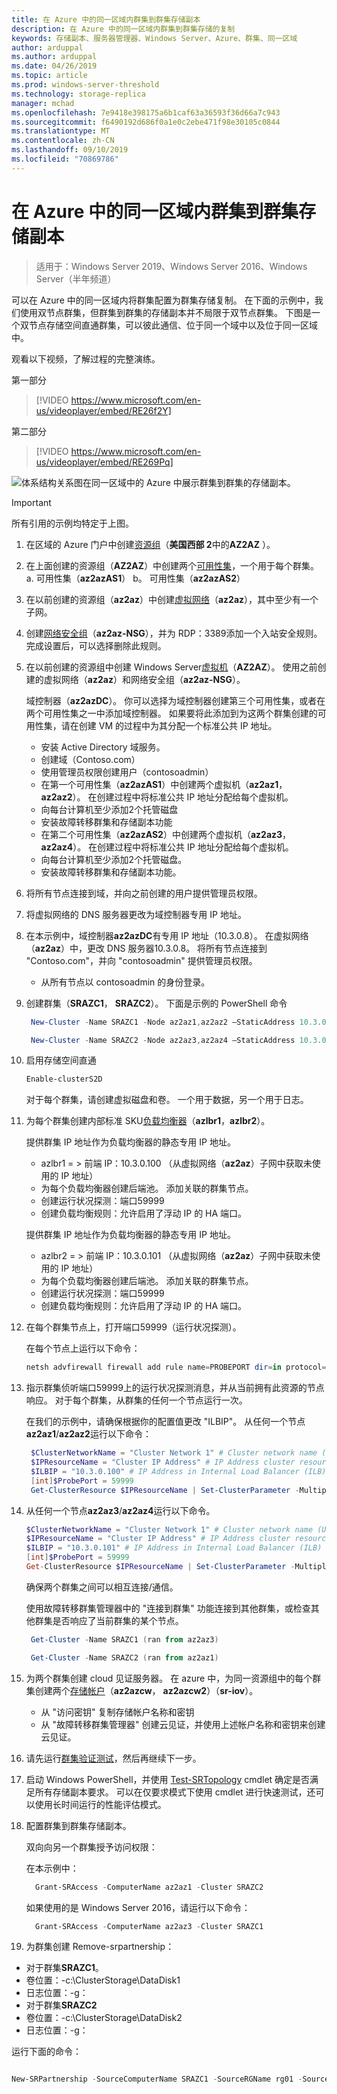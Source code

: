 ```yaml
---
title: 在 Azure 中的同一区域内群集到群集存储副本
description: 在 Azure 中的同一区域内群集到群集存储的复制
keywords: 存储副本、服务器管理器、Windows Server、Azure、群集、同一区域
author: arduppal
ms.author: arduppal
ms.date: 04/26/2019
ms.topic: article
ms.prod: windows-server-threshold
ms.technology: storage-replica
manager: mchad
ms.openlocfilehash: 7e9418e398175a6b1caf63a36593f36d66a7c943
ms.sourcegitcommit: f6490192d686f0a1e0c2ebe471f98e30105c0844
ms.translationtype: MT
ms.contentlocale: zh-CN
ms.lasthandoff: 09/10/2019
ms.locfileid: "70869786"
---
```

# <a name="cluster-to-cluster-storage-replica-within-the-same-region-in-azure"></a>在 Azure 中的同一区域内群集到群集存储副本

> 适用于：Windows Server 2019、Windows Server 2016、Windows Server（半年频道）

可以在 Azure 中的同一区域内将群集配置为群集存储复制。 在下面的示例中，我们使用双节点群集，但群集到群集的存储副本并不局限于双节点群集。 下图是一个双节点存储空间直通群集，可以彼此通信、位于同一个域中以及位于同一区域中。

观看以下视频，了解过程的完整演练。

第一部分
> [!VIDEO https://www.microsoft.com/en-us/videoplayer/embed/RE26f2Y]

第二部分
> [!VIDEO https://www.microsoft.com/en-us/videoplayer/embed/RE269Pq]

![体系结构关系图在同一区域中的 Azure 中展示群集到群集的存储副本。](media/Cluster-to-cluster-azure-one-region/architecture.png)
> [!IMPORTANT]
> 所有引用的示例均特定于上图。

1. 在区域的 Azure 门户中创建[资源组](https://ms.portal.azure.com/#create/Microsoft.ResourceGroup)（**美国西部 2**中的**AZ2AZ** ）。 
2. 在上面创建的资源组（**AZ2AZ**）中创建两个[可用性集](https://ms.portal.azure.com/#create/Microsoft.AvailabilitySet-ARM)，一个用于每个群集。 
    a. 可用性集（**az2azAS1**） b。 可用性集（**az2azAS2**）
3. 在以前创建的资源组（**az2az**）中创建[虚拟网络](https://ms.portal.azure.com/#create/Microsoft.VirtualNetwork-ARM)（**az2az**），其中至少有一个子网。 
4. 创建[网络安全组](https://ms.portal.azure.com/#create/Microsoft.NetworkSecurityGroup-ARM)（**az2az-NSG**），并为 RDP：3389添加一个入站安全规则。 完成设置后，可以选择删除此规则。 
5. 在以前创建的资源组中创建 Windows Server[虚拟机](https://ms.portal.azure.com/#create/Microsoft.WindowsServer2016Datacenter-ARM)（**AZ2AZ**）。 使用之前创建的虚拟网络（**az2az**）和网络安全组（**az2az-NSG**）。 
   
   域控制器（**az2azDC**）。 你可以选择为域控制器创建第三个可用性集，或者在两个可用性集之一中添加域控制器。 如果要将此添加到为这两个群集创建的可用性集，请在创建 VM 的过程中为其分配一个标准公共 IP 地址。 
   - 安装 Active Directory 域服务。
   - 创建域（Contoso.com）
   - 使用管理员权限创建用户（contosoadmin） 
   - 在第一个可用性集（**az2azAS1**）中创建两个虚拟机（**az2az1**， **az2az2**）。 在创建过程中将标准公共 IP 地址分配给每个虚拟机。
   - 向每台计算机至少添加2个托管磁盘
   - 安装故障转移群集和存储副本功能
   - 在第二个可用性集（**az2azAS2**）中创建两个虚拟机（**az2az3**， **az2az4**）。 在创建过程中将标准公共 IP 地址分配给每个虚拟机。 
   - 向每台计算机至少添加2个托管磁盘。 
   - 安装故障转移群集和存储副本功能。 
   
6. 将所有节点连接到域，并向之前创建的用户提供管理员权限。 

7. 将虚拟网络的 DNS 服务器更改为域控制器专用 IP 地址。 
8. 在本示例中，域控制器**az2azDC**有专用 IP 地址（10.3.0.8）。 在虚拟网络（**az2az**）中，更改 DNS 服务器10.3.0.8。 将所有节点连接到 "Contoso.com"，并向 "contosoadmin" 提供管理员权限。
   - 从所有节点以 contosoadmin 的身份登录。 
    
9. 创建群集（**SRAZC1**， **SRAZC2**）。 
   下面是示例的 PowerShell 命令
   ```PowerShell
    New-Cluster -Name SRAZC1 -Node az2az1,az2az2 –StaticAddress 10.3.0.100
   ```
   ```PowerShell
    New-Cluster -Name SRAZC2 -Node az2az3,az2az4 –StaticAddress 10.3.0.101
   ```
10. 启用存储空间直通
    ```PowerShell
    Enable-clusterS2D
    ```   
   
    对于每个群集，请创建虚拟磁盘和卷。 一个用于数据，另一个用于日志。 
   
11. 为每个群集创建内部标准 SKU[负载均衡器](https://ms.portal.azure.com/#create/Microsoft.LoadBalancer-ARM)（**azlbr1**，**azlbr2**）。 
   
    提供群集 IP 地址作为负载均衡器的静态专用 IP 地址。
    - azlbr1 = > 前端 IP：10.3.0.100 （从虚拟网络（**az2az**）子网中获取未使用的 IP 地址）
    - 为每个负载均衡器创建后端池。 添加关联的群集节点。
    - 创建运行状况探测：端口59999
    - 创建负载均衡规则：允许启用了浮动 IP 的 HA 端口。 
   
    提供群集 IP 地址作为负载均衡器的静态专用 IP 地址。
    - azlbr2 = > 前端 IP：10.3.0.101 （从虚拟网络（**az2az**）子网中获取未使用的 IP 地址）
    - 为每个负载均衡器创建后端池。 添加关联的群集节点。
    - 创建运行状况探测：端口59999
    - 创建负载均衡规则：允许启用了浮动 IP 的 HA 端口。 
   
12. 在每个群集节点上，打开端口59999（运行状况探测）。 
   
    在每个节点上运行以下命令：
    ```PowerShell
    netsh advfirewall firewall add rule name=PROBEPORT dir=in protocol=tcp action=allow localport=59999 remoteip=any profile=any 
    ```   
13. 指示群集侦听端口59999上的运行状况探测消息，并从当前拥有此资源的节点响应。 
    对于每个群集，从群集的任何一个节点运行一次。 
    
    在我们的示例中，请确保根据你的配置值更改 "ILBIP"。 从任何一个节点**az2az1**/**az2az2**运行以下命令：

    ```PowerShell
     $ClusterNetworkName = "Cluster Network 1" # Cluster network name (Use Get-ClusterNetwork on Windows Server 2012 or higher to find the name. And use Get-ClusterResource to find the IPResourceName).
     $IPResourceName = "Cluster IP Address" # IP Address cluster resource name.
     $ILBIP = "10.3.0.100" # IP Address in Internal Load Balancer (ILB) - The static IP address for the load balancer configured in the Azure portal.
     [int]$ProbePort = 59999
     Get-ClusterResource $IPResourceName | Set-ClusterParameter -Multiple @{"Address"="$ILBIP";"ProbePort"=$ProbePort;"SubnetMask"="255.255.255.255";"Network"="$ClusterNetworkName";”ProbeFailureThreshold”=5;"EnableDhcp"=0}
    ```

14. 从任何一个节点**az2az3**/**az2az4**运行以下命令。 

    ```PowerShell
    $ClusterNetworkName = "Cluster Network 1" # Cluster network name (Use Get-ClusterNetwork on Windows Server 2012 or higher to find the name. And use Get-ClusterResource to find the IPResourceName).
    $IPResourceName = "Cluster IP Address" # IP Address cluster resource name.
    $ILBIP = "10.3.0.101" # IP Address in Internal Load Balancer (ILB) - The static IP address for the load balancer configured in the Azure portal.
    [int]$ProbePort = 59999
    Get-ClusterResource $IPResourceName | Set-ClusterParameter -Multiple @{"Address"="$ILBIP";"ProbePort"=$ProbePort;"SubnetMask"="255.255.255.255";"Network"="$ClusterNetworkName";”ProbeFailureThreshold”=5;"EnableDhcp"=0}  
    ```   
    确保两个群集之间可以相互连接/通信。 

    使用故障转移群集管理器中的 "连接到群集" 功能连接到其他群集，或检查其他群集是否响应了当前群集的某个节点。  
   
    ```PowerShell
     Get-Cluster -Name SRAZC1 (ran from az2az3)
    ```
    ```PowerShell
     Get-Cluster -Name SRAZC2 (ran from az2az1)
    ```   

15. 为两个群集创建 cloud 见证服务器。 在 azure 中，为同一资源组中的每个群集创建两个[存储帐户](https://ms.portal.azure.com/#create/Microsoft.StorageAccount-ARM)（**az2azcw**， **az2azcw2**）（**sr-iov**）。

    - 从 "访问密钥" 复制存储帐户名称和密钥
    - 从 "故障转移群集管理器" 创建云见证，并使用上述帐户名称和密钥来创建云见证。

16. 请先运行[群集验证测试](../../failover-clustering/create-failover-cluster.md#validate-the-configuration)，然后再继续下一步。

17. 启动 Windows PowerShell，并使用 [Test-SRTopology](https://docs.microsoft.com/powershell/module/storagereplica/test-srtopology?view=win10-ps) cmdlet 确定是否满足所有存储副本要求。 可以在仅要求模式下使用 cmdlet 进行快速测试，还可以使用长时间运行的性能评估模式。

18. 配置群集到群集存储副本。
   
    双向向另一个群集授予访问权限：

    在本示例中：

    ```PowerShell
      Grant-SRAccess -ComputerName az2az1 -Cluster SRAZC2
    ```
    如果使用的是 Windows Server 2016，请运行以下命令：

    ```PowerShell
      Grant-SRAccess -ComputerName az2az3 -Cluster SRAZC1
    ```   
   
19. 为群集创建 Remove-srpartnership：</ol>

    - 对于群集**SRAZC1**。
    - 卷位置：-c:\ClusterStorage\DataDisk1
    - 日志位置：-g：
    - 对于群集**SRAZC2**
    - 卷位置：-c:\ClusterStorage\DataDisk2
    - 日志位置：-g：

运行下面的命令：

```PowerShell

New-SRPartnership -SourceComputerName SRAZC1 -SourceRGName rg01 -SourceVolumeName c:\ClusterStorage\DataDisk1 -SourceLogVolumeName  g: -DestinationComputerName **SRAZC2** -DestinationRGName rg02 -DestinationVolumeName c:\ClusterStorage\DataDisk2 -DestinationLogVolumeName  g:
```